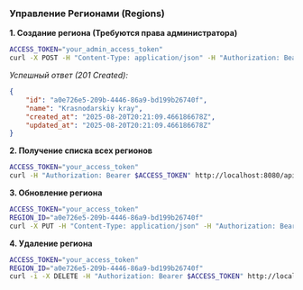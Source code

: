 ### Управление Регионами (Regions)

**1. Создание региона (Требуются права администратора)**

```bash
ACCESS_TOKEN="your_admin_access_token"
curl -X POST -H "Content-Type: application/json" -H "Authorization: Bearer $ACCESS_TOKEN" -d '{"name": "Krasnodarskiy kray"}' http://localhost:8080/api/v1/farm/regions
```

*Успешный ответ (201 Created):*
```json
{
    "id": "a0e726e5-209b-4446-86a9-bd199b26740f",
    "name": "Krasnodarskiy kray",
    "created_at": "2025-08-20T20:21:09.466186678Z",
    "updated_at": "2025-08-20T20:21:09.466186678Z"
}
```

**2. Получение списка всех регионов**

```bash
ACCESS_TOKEN="your_access_token"
curl -H "Authorization: Bearer $ACCESS_TOKEN" http://localhost:8080/api/v1/farm/regions
```

**3. Обновление региона**

```bash
ACCESS_TOKEN="your_access_token"
REGION_ID="a0e726e5-209b-4446-86a9-bd199b26740f"
curl -X PUT -H "Content-Type: application/json" -H "Authorization: Bearer $ACCESS_TOKEN" -d '{"name": "Tambovskaya oblast"}' http://localhost:8080/api/v1/farm/regions/$REGION_ID
```

**4. Удаление региона**

```bash
ACCESS_TOKEN="your_access_token"
REGION_ID="a0e726e5-209b-4446-86a9-bd199b26740f"
curl -i -X DELETE -H "Authorization: Bearer $ACCESS_TOKEN" http://localhost:8080/api/v1/farm/regions/$REGION_ID
```